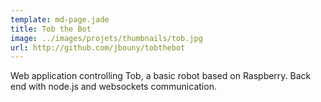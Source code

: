 ```yaml
---
template: md-page.jade
title: Tob the Bot
image: ../images/projets/thumbnails/tob.jpg
url: http://github.com/jbouny/tobthebot
---
```


Web application controlling Tob, a basic robot based on Raspberry. Back end with node.js and websockets communication.